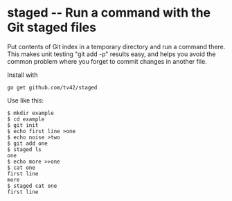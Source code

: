 staged -- Run a command with the Git staged files
=================================================

Put contents of Git index in a temporary directory and run a command
there. This makes unit testing "git add -p" results easy, and helps
you avoid the common problem where you forget to commit changes in
another file.

Install with

    go get github.com/tv42/staged

Use like this:

    $ mkdir example
    $ cd example
    $ git init
    $ echo first line >one
    $ echo noise >two
    $ git add one
    $ staged ls
    one
    $ echo more >>one
    $ cat one
    first line
    more
    $ staged cat one
    first line
